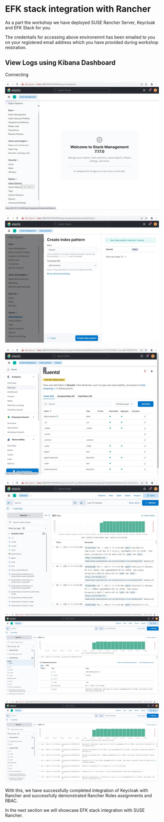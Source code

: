

# EFK stack integration with Rancher



As a part the workshop we have deployed SUSE Rancher Server, Keycloak and EFK Stack for you.

The credentails for accessing above environemnt has been emailed to you on your registered email address which you have provided during workshop reistration.





## View Logs using Kibana Dashboard

Connecting



![Kibana-index-pattern-creation-27](../images/Kibana-index-pattern-creation-27.jpg)



![Kibana-index-pattern-creation-28](../images/Kibana-index-pattern-creation-28.jpg)



![Kibana-index-pattern-creation-29](../images/Kibana-index-pattern-creation-29.jpg)



![Kibana-index-pattern-creation-30](../images/Kibana-index-pattern-creation-30.jpg)



![Kibana-index-pattern-creation-31](../images/Kibana-index-pattern-creation-31.jpg)



![Kibana-index-pattern-creation-32](../images/Kibana-index-pattern-creation-32.jpg)













With this, we have successfully completed integration of Keycloak with Rancher and successfully demonstrated Rancher Roles assignments and RBAC.

In the next section we will showcase EFK stack integration with SUSE Rancher.




